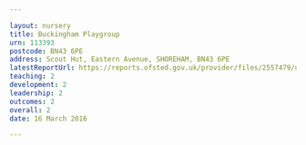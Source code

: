 ```yaml
---

layout: nursery
title: Buckingham Playgroup
urn: 113393
postcode: BN43 6PE
address: Scout Hut, Eastern Avenue, SHOREHAM, BN43 6PE
latestReportUrl: https://reports.ofsted.gov.uk/provider/files/2557479/urn/113393.pdf
teaching: 2
development: 2
leadership: 2
outcomes: 2
overall: 2
date: 16 March 2016

---
```

